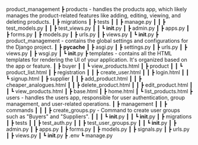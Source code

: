 product_management
 ┣ products - handles the products app, which likely manages the product-related features like adding, editing, viewing, and deleting products.
 ┃ ┣ migrations
 ┃ ┣ tests
 ┃ ┃ ┣ manage.py
 ┃ ┃ ┣ test_models.py
 ┃ ┃ ┣ test_views.py
 ┃ ┃ ┗ __init__.py
 ┃ ┣ admin.py
 ┃ ┣ apps.py
 ┃ ┣ forms.py
 ┃ ┣ models.py
 ┃ ┣ urls.py
 ┃ ┣ views.py
 ┃ ┗ __init__.py
 ┣ product_management - contains the global settings and configurations for the Django project.
 ┃ ┣ __pycache__
 ┃ ┣ asgi.py
 ┃ ┣ settings.py
 ┃ ┣ urls.py
 ┃ ┣ views.py
 ┃ ┣ wsgi.py
 ┃ ┗ __init__.py
 ┣ templates - contains all the HTML templates for rendering the UI of your application. It's organized based on the app or feature.
 ┃ ┣ buyer
 ┃ ┃ ┗ view_products.html
 ┃ ┣ product
 ┃ ┃ ┗ product_list.html
 ┃ ┣ registration
 ┃ ┃ ┣ create_user.html
 ┃ ┃ ┣ login.html
 ┃ ┃ ┗ signup.html
 ┃ ┣ supplier
 ┃ ┃ ┣ add_product.html
 ┃ ┃ ┣ cheaper_analogues.html
 ┃ ┃ ┣ delete_product.html
 ┃ ┃ ┣ edit_product.html
 ┃ ┃ ┗ view_products.html
 ┃ ┣ base.html
 ┃ ┣ home.html
 ┃ ┗ list_products.html
 ┣ users - handles the users app, responsible for user authentication, group management, and user-related operations.
 ┃ ┣ management
 ┃ ┃ ┣ commands
 ┃ ┃ ┃ ┣ create_groups.py - Command to create user groups such as "Buyers" and "Suppliers".
 ┃ ┃ ┃ ┗ __init__.py
 ┃ ┃ ┗ __init__.py
 ┃ ┣ migrations
 ┃ ┣ tests
 ┃ ┃ ┣ test_auth.py
 ┃ ┃ ┣ test_user_groups.py
 ┃ ┃ ┗ __init__.py
 ┃ ┣ admin.py
 ┃ ┣ apps.py
 ┃ ┣ forms.py
 ┃ ┣ models.py
 ┃ ┣ signals.py
 ┃ ┣ urls.py
 ┃ ┣ views.py
 ┃ ┗ __init__.py
 ┣ .env
 ┗ manage.py